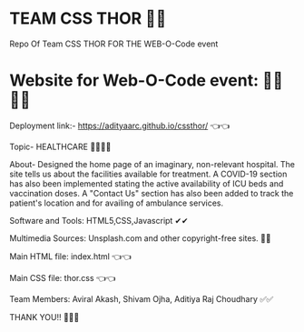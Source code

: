 # TEAM CSS THOR 🚀🚀
Repo Of Team CSS THOR FOR THE  WEB-O-Code event 


Website for Web-O-Code event: 👨‍💻👨‍💻
==============================


Deployment link:- 
https://adityaarc.github.io/cssthor/ 👈👈

Topic- HEALTHCARE 👨‍⚕️👨‍⚕️

About- Designed the home page of an imaginary, non-relevant hospital. The site tells us about the facilities available for treatment.
A COVID-19 section has also been implemented stating the active availability of ICU beds and vaccination doses.
A "Contact Us" section has also been added to track the patient's location and for availing of ambulance services.

Software and Tools: HTML5,CSS,Javascript ✔✔

Multimedia Sources: Unsplash.com and other copyright-free sites. 🎵🎵

Main HTML file: index.html 👈👈

Main CSS file: thor.css 👈👈


Team Members: Aviral Akash, Shivam Ojha, Aditiya Raj Choudhary ✅✅

THANK YOU!! 🙏🙏🙏
